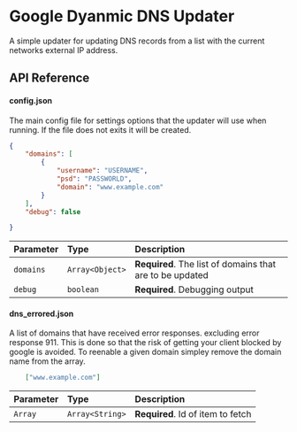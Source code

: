 # Google Dyanmic DNS Updater

A simple updater for updating DNS records from a list with the current networks external IP address.

## API Reference

#### config.json

The main config file for settings options that the updater will use when running.
If the file does not exits it will be created.

```json
{
    "domains": [
        {
            "username": "USERNAME",
            "psd": "PASSWORLD",
            "domain": "www.example.com"
        }
    ],  
    "debug": false

}
```

| Parameter | Type     | Description                |
| :-------- | :------- | :------------------------- |
| `domains` | `Array<Object>` | **Required**. The list of domains that are to be updated |
| `debug`   | `boolean` | **Required**. Debugging output |

#### dns_errored.json

A list of domains that have received error responses. excluding error response 911.
This is done so that the risk of getting your client blocked by google is avoided.
To reenable a given domain simpley remove the domain name from the array.

```json
    ["www.example.com"]
```

| Parameter | Type     | Description                       |
| :-------- | :------- | :-------------------------------- |
| `Array`      | `Array<String>` | **Required**. Id of item to fetch |